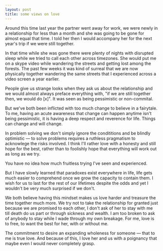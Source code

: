 ```yaml
---
layout: post
title: some views on love
---
```

Around this time last year the partner went away for work, we were newly in a relationship for less than a month and she was going to be gone for almost equal that time. I told her then I would accompany her for the next year's trip if we were still together. 

In that time while she was gone there were plenty of nights with disrupted sleep while we tried to call each other across timezones. She would put me on a skype video while wandering the streets and getting lost among the forests. The past few weeks it was kind of surreal that we are now physically together wandering the same streets that I experienced across a video screen a year earlier. 

People give us strange looks when they ask us about the relationship and we would almost always preface everything with, "if we are still together then, we would do [x]". It was seen as being pessimistic or non-commital. 

But we've both been inflicted with too much change to believe in a fairytale. To me, having an acute awareness that change can happen anytime isn't being pessimistic, it is having a deep respect and reverence for life. Things can change and will change. 

In problem solving we don't simply ignore the condititions and be blindly optimistic — to solve problems requires a ruthless pragmatism to acknowlege the risks involved. I think I'll rather love with a honesty and still hope for the best, rather than to foolishly hope that everything will work out as long as we try.

You have no idea how much fruitless trying I've seen and experienced.

But I have slowly learned that paradoxes exist everywhere in life, life gets much easier to comprehend once we grow the capacity to contain them. I wish for us to last for the rest of our lifetimes despite the odds and yet I wouldn't be very much surprised if we don't. 

We both believe having this mindset makes us love harder and treasure the time together much more. We try not to take the relationship for granted just because we are promised to each other, I don't ask of her to stay with me till death do us part or through sickness and wealth. I am too broken to ask of anybody to stay while I wade through my own breakage. For me, love is to free, to want the best for her, with or without me. 

The commitment to desire an expanding wholeness for someone — that to me is true love. And because of this, I love her and us with a poignancy that maybe even I would never completely grasp.